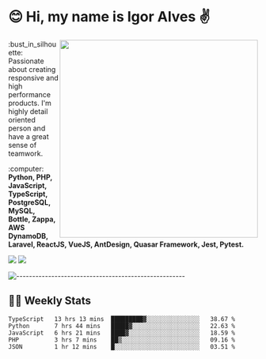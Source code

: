 # :blush: Hi, my name is Igor Alves :v:

<img src="https://github-readme-stats.vercel.app/api?username=iguit0&show_icons=true&include_all_commits=true&count_private=true&theme=highcontrast" min-width="400px" max-width="400px" width="400px" align="right" />

<p align="left"> 
  :bust_in_silhouette: Passionate about creating responsive and high performance products.
  I'm highly detail oriented person and have a great sense of teamwork.
</p>

<p align="left">
  :computer: <strong>Python, PHP, JavaScript, TypeScript, PostgreSQL, MySQL, Bottle, Zappa, AWS DynamoDB, Laravel, ReactJS, VueJS, AntDesign, Quasar Framework, Jest, Pytest.</strong>
</p>

<p align="left">
  <a href="https://www.linkedin.com/in/igor-lucio-alves" target="_blank" rel="noopener noreferrer" alt="LinkedIn">
  <img src="https://img.shields.io/badge/LinkedIn-0077B5?style=for-the-badge&logo=linkedin&logoColor=white" /></a>

  <a href="https://t.me/iguit0" target="_blank" rel="noopener noreferrer" alt="Telegram">
  <img src="https://img.shields.io/badge/Telegram-2CA5E0?style=for-the-badge&logo=telegram&logoColor=white" /></a>
</p>

![-----------------------------------------------------](https://raw.githubusercontent.com/andreasbm/readme/master/assets/lines/aqua.png)

## :man_technologist: Weekly Stats
<!--START_SECTION:waka-->
```text
TypeScript   13 hrs 13 mins  █████████▓░░░░░░░░░░░░░░░   38.67 % 
Python       7 hrs 44 mins   █████▓░░░░░░░░░░░░░░░░░░░   22.63 % 
JavaScript   6 hrs 21 mins   ████▓░░░░░░░░░░░░░░░░░░░░   18.59 % 
PHP          3 hrs 7 mins    ██▒░░░░░░░░░░░░░░░░░░░░░░   09.16 % 
JSON         1 hr 12 mins    █░░░░░░░░░░░░░░░░░░░░░░░░   03.51 % 
```
<!--END_SECTION:waka-->
